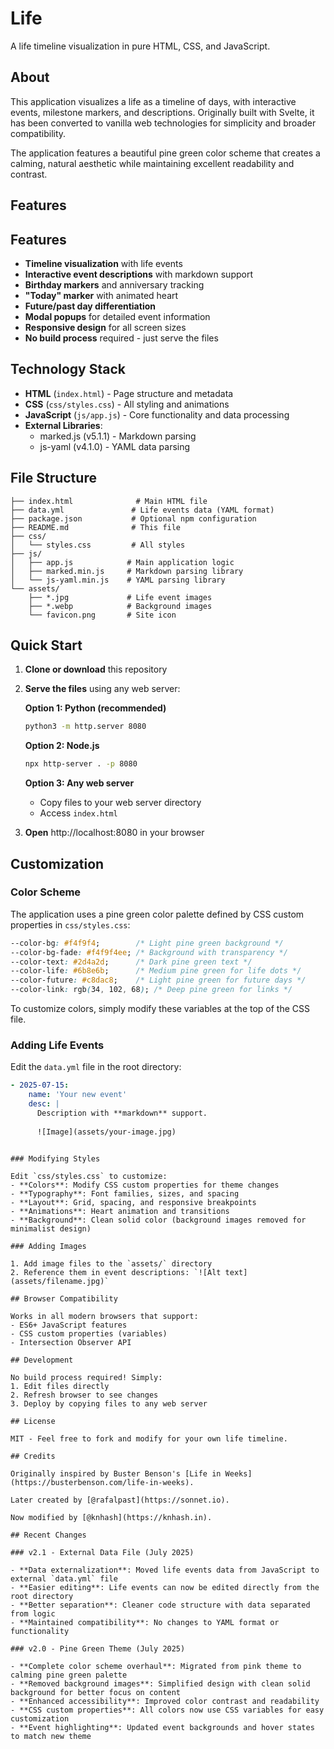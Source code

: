 # Life

A life timeline visualization in pure HTML, CSS, and JavaScript.

## About

This application visualizes a life as a timeline of days, with interactive events, milestone markers, and descriptions. Originally built with Svelte, it has been converted to vanilla web technologies for simplicity and broader compatibility.

The application features a beautiful pine green color scheme that creates a calming, natural aesthetic while maintaining excellent readability and contrast.

## Features

## Features

- **Timeline visualization** with life events
- **Interactive event descriptions** with markdown support
- **Birthday markers** and anniversary tracking
- **"Today" marker** with animated heart
- **Future/past day differentiation**
- **Modal popups** for detailed event information
- **Responsive design** for all screen sizes
- **No build process** required - just serve the files

## Technology Stack

- **HTML** (`index.html`) - Page structure and metadata
- **CSS** (`css/styles.css`) - All styling and animations
- **JavaScript** (`js/app.js`) - Core functionality and data processing
- **External Libraries**:
  - marked.js (v5.1.1) - Markdown parsing
  - js-yaml (v4.1.0) - YAML data parsing

## File Structure

```
├── index.html              # Main HTML file
├── data.yml               # Life events data (YAML format)
├── package.json           # Optional npm configuration  
├── README.md              # This file
├── css/
│   └── styles.css         # All styles
├── js/
│   ├── app.js            # Main application logic
│   ├── marked.min.js     # Markdown parsing library
│   └── js-yaml.min.js    # YAML parsing library
└── assets/
    ├── *.jpg             # Life event images
    ├── *.webp            # Background images
    └── favicon.png       # Site icon
```

## Quick Start

1. **Clone or download** this repository
2. **Serve the files** using any web server:

   **Option 1: Python (recommended)**
   ```bash
   python3 -m http.server 8080
   ```

   **Option 2: Node.js**
   ```bash
   npx http-server . -p 8080
   ```

   **Option 3: Any web server**
   - Copy files to your web server directory
   - Access `index.html`

3. **Open** http://localhost:8080 in your browser

## Customization

### Color Scheme

The application uses a pine green color palette defined by CSS custom properties in `css/styles.css`:

```css
--color-bg: #f4f9f4;        /* Light pine green background */
--color-bg-fade: #f4f9f4ee; /* Background with transparency */
--color-text: #2d4a2d;      /* Dark pine green text */
--color-life: #6b8e6b;      /* Medium pine green for life dots */
--color-future: #c8dac8;    /* Light pine green for future days */
--color-link: rgb(34, 102, 68); /* Deep pine green for links */
```

To customize colors, simply modify these variables at the top of the CSS file.

### Adding Life Events

Edit the `data.yml` file in the root directory:

```yaml
- 2025-07-15:
    name: 'Your new event'
    desc: |
      Description with **markdown** support.
      
      ![Image](assets/your-image.jpg)
```
```

### Modifying Styles

Edit `css/styles.css` to customize:
- **Colors**: Modify CSS custom properties for theme changes
- **Typography**: Font families, sizes, and spacing
- **Layout**: Grid, spacing, and responsive breakpoints
- **Animations**: Heart animation and transitions
- **Background**: Clean solid color (background images removed for minimalist design)

### Adding Images

1. Add image files to the `assets/` directory
2. Reference them in event descriptions: `![Alt text](assets/filename.jpg)`

## Browser Compatibility

Works in all modern browsers that support:
- ES6+ JavaScript features
- CSS custom properties (variables)
- Intersection Observer API

## Development

No build process required! Simply:
1. Edit files directly
2. Refresh browser to see changes
3. Deploy by copying files to any web server

## License

MIT - Feel free to fork and modify for your own life timeline.

## Credits

Originally inspired by Buster Benson's [Life in Weeks](https://busterbenson.com/life-in-weeks).

Later created by [@rafalpast](https://sonnet.io).

Now modified by [@knhash](https://knhash.in).

## Recent Changes

### v2.1 - External Data File (July 2025)

- **Data externalization**: Moved life events data from JavaScript to external `data.yml` file
- **Easier editing**: Life events can now be edited directly from the root directory
- **Better separation**: Cleaner code structure with data separated from logic
- **Maintained compatibility**: No changes to YAML format or functionality

### v2.0 - Pine Green Theme (July 2025)

- **Complete color scheme overhaul**: Migrated from pink theme to calming pine green palette
- **Removed background images**: Simplified design with clean solid background for better focus on content
- **Enhanced accessibility**: Improved color contrast and readability
- **CSS custom properties**: All colors now use CSS variables for easy customization
- **Event highlighting**: Updated event backgrounds and hover states to match new theme
